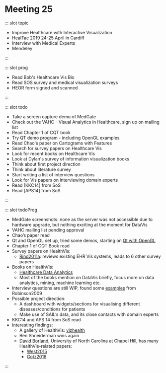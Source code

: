 # Meeting 25

<Meeting index="25" members="Bob, Dylan, Elif, Wang" date="12 Apr 19 11:00" nextDate="18 Apr 19 11:00">

::: slot topic

- Improve Healthcare with Interactive Visualization
- HealTac 2019 24-25 April in Cardiff
- Interview with Medical Experts
- Mendeley

:::

::: slot prog

- Read Bob's Healthcare Vis Bio
- Read SOS survey and medical visualization surveys
- HEOR form signed and scanned

:::

::: slot todo

- Take a screen capture demo of MedGate
- Check out the VAHC - Visual Analytics in Healthcare, sign up on mailing list
- Read Chapter 1 of CQT book
- Try QT demo program - including OpenGL examples
- Read Chao's paper on Cartograms with Features
- Search for survey papers on Healthcare Vis
- Look for recent books on Healthcare Vis
- Look at Dylan's survey of information visualization books
- Think about first project direction
- Think about literature survey
- Start writing a list of interview questions
- Look for Vis papers on interviewing domain experts
- Read [KKC14] from SoS
- Read [APS14] from SoS

:::

::: slot todoProg

- MedGate screenshots: none as the server was not accessible due to hardware upgrade, but nothing exciting at the moment for DataVis
- VAHC mailing list pending approval
- Chao’s paper read
- Qt and OpenGL set up, tried some demos, starting on [Qt with OpenGL](https://www.trentreed.net/topics/qt-framework/)
- Chapter 1 of CQT Book read
- Survey papers on HealthVis:
  - [Rind2011a](http://www.cs.umd.edu/hcil/trs/2010-19/2010-19.pdf): reviews existing EHR Vis systems, leads to 6 other survey papers
- Books on HealthVis:
  - [Healthcare Data Analytics](https://www.amazon.com/Healthcare-Analytics-Chapman-Knowledge-Discovery/dp/1482232111)
  - Most of the books mention on DataVis briefly, focus more on data analytics, mining, machine learning etc.
- Interview questions are still WIP, found some [examples](http://www.personal.psu.edu/acr181/IV09.pdf) from Robinson2009
- Possible project direction:
  - A dashboard with widgets/sections for visualising different diseases/conditions for patients
  - Make use of SAIL’s data, and its close contacts with domain experts
- KKC14 and APS 14 from SoS read
- Interesting findings:
  - A gallery of HealthVis: [vizhealth](http://www.vizhealth.org/gallery/)
  - Ben Shneiderman wins again
  - [David Borland](https://renci.org/staff/david-borland/), University of North Carolina at Chapel Hill, has many HealthVis-related papers:
    - [West2015](http://www.ncbi.nlm.nih.gov/pubmed/25336597)
    - [Gotz2016](https://ieeexplore.ieee.org/document/7466736/)

:::

</Meeting>
